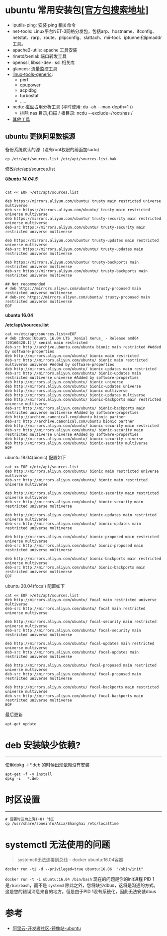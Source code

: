 ubuntu 常用安装包[[官方包搜索地址]](https://packages.ubuntu.com/)
=====

* iputils-ping: 安装 ping 相关命令
* net-tools:
    Linux平台NET-3网络分发包，包括arp、hostname、ifconfig、netstat、rarp、route、plipconfig、slattach、mii-tool、iptunnel和ipmaddr工具。
* apache2-utils: apache 工具安装
* rinetd/xenial: 端口转发工具
* openssl, libssl-dev : ssl 相关库
* glances: 流量监控工具
* [linux-tools-generic](https://packages.ubuntu.com/cosmic/amd64/linux-tools-4.18.0-10-generic/filelist): 
    * perf
    * cpupower
    * acpidbg
    * turbostat
    * .....
* ncdu: 磁盘占用分析工具 (平时使用: du -ah --max-depth=1 /)
   - 排除 nas 目录,扫描 / 根目录: ncdu --exclude=/root/nas /
* [其他工具](./tools/README.md)

ubuntu 更换阿里数据源
------

备份系统默认的源（没有root权限的前面加sudo）

````
cp /etc/apt/sources.list /etc/apt/sources.list.bak
````


修改/etc/apt/sources.list



***Ubuntu 14.04.5***


```

cat << EOF >/etc/apt/sources.list

deb https://mirrors.aliyun.com/ubuntu/ trusty main restricted universe multiverse
deb-src https://mirrors.aliyun.com/ubuntu/ trusty main restricted universe multiverse
deb https://mirrors.aliyun.com/ubuntu/ trusty-security main restricted universe multiverse
deb-src https://mirrors.aliyun.com/ubuntu/ trusty-security main restricted universe multiverse

deb https://mirrors.aliyun.com/ubuntu/ trusty-updates main restricted universe multiverse
deb-src https://mirrors.aliyun.com/ubuntu/ trusty-updates main restricted universe multiverse

deb https://mirrors.aliyun.com/ubuntu/ trusty-backports main restricted universe multiverse
deb-src https://mirrors.aliyun.com/ubuntu/ trusty-backports main restricted universe multiverse

## Not recommended
# deb https://mirrors.aliyun.com/ubuntu/ trusty-proposed main restricted universe multiverse
# deb-src https://mirrors.aliyun.com/ubuntu/ trusty-proposed main restricted universe multiverse
EOF
```

**ubuntu 16.04**

**/etc/apt/sources.list**

````
cat >>/etc/apt/sources.list<<EOF
# deb cdrom:[Ubuntu 16.04 LTS _Xenial Xerus_ - Release amd64 (20160420.1)]/ xenial main restricted
deb-src http://archive.ubuntu.com/ubuntu bionic main restricted #Added by software-properties
deb http://mirrors.aliyun.com/ubuntu/ bionic main restricted
deb-src http://mirrors.aliyun.com/ubuntu/ bionic main restricted multiverse universe #Added by software-properties
deb http://mirrors.aliyun.com/ubuntu/ bionic-updates main restricted
deb-src http://mirrors.aliyun.com/ubuntu/ bionic-updates main restricted multiverse universe #Added by software-properties
deb http://mirrors.aliyun.com/ubuntu/ bionic universe
deb http://mirrors.aliyun.com/ubuntu/ bionic-updates universe
deb http://mirrors.aliyun.com/ubuntu/ bionic multiverse
deb http://mirrors.aliyun.com/ubuntu/ bionic-updates multiverse
deb http://mirrors.aliyun.com/ubuntu/ bionic-backports main restricted universe multiverse
deb-src http://mirrors.aliyun.com/ubuntu/ bionic-backports main restricted universe multiverse #Added by software-properties
deb http://archive.canonical.com/ubuntu bionic partner
deb-src http://archive.canonical.com/ubuntu bionic partner
deb http://mirrors.aliyun.com/ubuntu/ bionic-security main restricted
deb-src http://mirrors.aliyun.com/ubuntu/ bionic-security main restricted multiverse universe #Added by software-properties
deb http://mirrors.aliyun.com/ubuntu/ bionic-security universe
deb http://mirrors.aliyun.com/ubuntu/ bionic-security multiverse
EOF
````


ubuntu 18.04(bionic) 配置如下

````
cat << EOF >/etc/apt/sources.list
deb http://mirrors.aliyun.com/ubuntu/ bionic main restricted universe multiverse
deb-src http://mirrors.aliyun.com/ubuntu/ bionic main restricted universe multiverse

deb http://mirrors.aliyun.com/ubuntu/ bionic-security main restricted universe multiverse
deb-src http://mirrors.aliyun.com/ubuntu/ bionic-security main restricted universe multiverse

deb http://mirrors.aliyun.com/ubuntu/ bionic-updates main restricted universe multiverse
deb-src http://mirrors.aliyun.com/ubuntu/ bionic-updates main restricted universe multiverse

deb http://mirrors.aliyun.com/ubuntu/ bionic-proposed main restricted universe multiverse
deb-src http://mirrors.aliyun.com/ubuntu/ bionic-proposed main restricted universe multiverse

deb http://mirrors.aliyun.com/ubuntu/ bionic-backports main restricted universe multiverse
deb-src http://mirrors.aliyun.com/ubuntu/ bionic-backports main restricted universe multiverse
EOF
````

ubuntu 20.04(focal) 配置如下
```
cat << EOF >/etc/apt/sources.list
deb http://mirrors.aliyun.com/ubuntu/ focal main restricted universe multiverse
deb-src http://mirrors.aliyun.com/ubuntu/ focal main restricted universe multiverse

deb http://mirrors.aliyun.com/ubuntu/ focal-security main restricted universe multiverse
deb-src http://mirrors.aliyun.com/ubuntu/ focal-security main restricted universe multiverse

deb http://mirrors.aliyun.com/ubuntu/ focal-updates main restricted universe multiverse
deb-src http://mirrors.aliyun.com/ubuntu/ focal-updates main restricted universe multiverse

deb http://mirrors.aliyun.com/ubuntu/ focal-proposed main restricted universe multiverse
deb-src http://mirrors.aliyun.com/ubuntu/ focal-proposed main restricted universe multiverse

deb http://mirrors.aliyun.com/ubuntu/ focal-backports main restricted universe multiverse
deb-src http://mirrors.aliyun.com/ubuntu/ focal-backports main restricted universe multiverse
EOF
```
    
最后更新

````
apt-get update
````
# deb 安装缺少依赖?
------

使用dpkg -i *.deb 的时候出现依赖没有安装

````
apt-get -f -y install 
dpkg -i   *.deb
````

# 时区设置
-------
````
# 设置时区为上海(+8) 时区
cp /usr/share/zoneinfo/Asia/Shanghai /etc/localtime
````

# systemctl 无法使用的问题
> systemctl无法连接到总线 – docker ubuntu:16.04容器

````
docker run -ti -d --privileged=true ubuntu:16.06  "/sbin/init"
````
`docker run -t -i ubuntu:16.04 /bin/bash`  现在的问题是你的init进程 PID 1是`/bin/bash`，而不是 `systemd`
除此之外，您将缺少dbus，这将是沟通的方式。这是您的错误消息来自的地方。但是由于PID 1没有系统化，因此无法安装dbus



参考
====
- [阿里云-开发者社区-镜像站-ubuntu](https://developer.aliyun.com/mirror/ubuntu?spm=a2c6h.13651102.0.0.3e221b11aU6qiM)